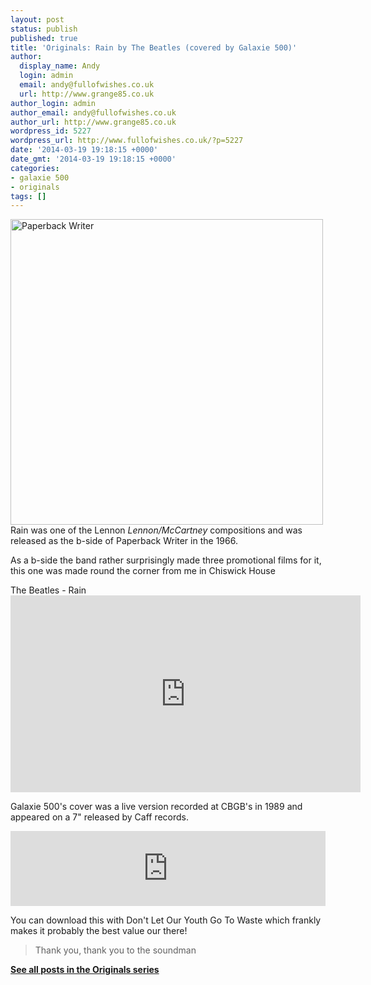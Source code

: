 ```yaml
---
layout: post
status: publish
published: true
title: 'Originals: Rain by The Beatles (covered by Galaxie 500)'
author:
  display_name: Andy
  login: admin
  email: andy@fullofwishes.co.uk
  url: http://www.grange85.co.uk
author_login: admin
author_email: andy@fullofwishes.co.uk
author_url: http://www.grange85.co.uk
wordpress_id: 5227
wordpress_url: http://www.fullofwishes.co.uk/?p=5227
date: '2014-03-19 19:18:15 +0000'
date_gmt: '2014-03-19 19:18:15 +0000'
categories:
- galaxie 500
- originals
tags: []
---
```

<p><a href="http://www.flickr.com/photos/tom1231/322775793/" title="Paperback Writer by Marxchivist, on Flickr"><img class="aligncenter" src="http://farm1.staticflickr.com/127/322775793_75f340b745.jpg" width="500" height="489" alt="Paperback Writer"></a><br />
Rain was one of the Lennon <em>Lennon/McCartney </em>compositions and was released as the b-side of Paperback Writer in the 1966. </p>
<p>As a b-side the band rather surprisingly made three promotional films for it, this one was made round the corner from me in Chiswick House</p>
<p>The Beatles - Rain<br />
<iframe width="560" height="315" src="https://www.youtube.com/embed/T3znOTuT4K8" frameborder="0" allowfullscreen></iframe>
<p>Galaxie 500's cover was a live version recorded at CBGB's in 1989 and appeared on a 7" released by Caff records.</p>
<p><iframe frameborder="1" scrolling="auto" style="border: 0; width: 100%; height: 120px;" src="https://bandcamp.com/EmbeddedPlayer/album=2614932935/size=large/bgcol=ffffff/linkcol=0687f5/tracklist=false/artwork=small/t=14/transparent=true/" seamless="seamless"><a shape="rect" href="http://galaxie500.bandcamp.com/album/uncollected">Uncollected by Galaxie 500</a></iframe></p>
<p>You can download this with Don't Let Our Youth Go To Waste which frankly makes it probably the best value our there!</p>
<blockquote><p>Thank you, thank you to the soundman</p></blockquote>
<p><strong><a href="/category/originals/" title="List: Originals">See all posts in the Originals series</a></strong></p>
